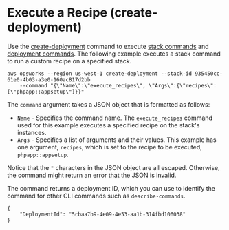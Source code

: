 # Execute a Recipe \(create\-deployment\)<a name="cli-examples-execute-recipe"></a>

Use the [create\-deployment](http://docs.aws.amazon.com/cli/latest/reference/opsworks/create-deployment.html) command to execute [stack commands](workingstacks-commands.md) and [deployment commands](workingapps-deploying.md)\. The following example executes a stack command to run a custom recipe on a specified stack\.

```
aws opsworks --region us-west-1 create-deployment --stack-id 935450cc-61e0-4b03-a3e0-160ac817d2bb
    --command "{\"Name\":\"execute_recipes\", \"Args\":{\"recipes\":[\"phpapp::appsetup\"]}}"
```

The `command` argument takes a JSON object that is formatted as follows: 
+ `Name` \- Specifies the command name\. The `execute_recipes` command used for this example executes a specified recipe on the stack's instances\.
+ `Args` \- Specifies a list of arguments and their values\. This example has one argument, `recipes`, which is set to the recipe to be executed, `phpapp::appsetup`\.

Notice that the `"` characters in the JSON object are all escaped\. Otherwise, the command might return an error that the JSON is invalid\.

The command returns a deployment ID, which you can use to identify the command for other CLI commands such as `describe-commands`\.

```
{
    "DeploymentId": "5cbaa7b9-4e09-4e53-aa1b-314fbd106038"
}
```
